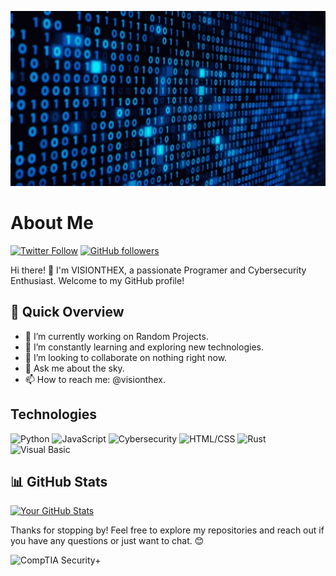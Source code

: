 <p align="center">
  <img width="900" height="280" src="https://github.com/visionthex/SANS2022-Holiday-Hack-Challange/blob/main/Images/blue-code.gif" alt="Code Image">
</p>

# About Me
[![Twitter Follow](https://img.shields.io/twitter/follow/virelus?style=social)](https://twitter.com/virelus)
[![GitHub followers](https://img.shields.io/github/followers/visionthex?style=social)](https://github.com/visionthex)

Hi there! 👋 I'm VISIONTHEX, a passionate Programer and Cybersecurity Enthusiast. Welcome to my GitHub profile!

## 🚀 Quick Overview

- 🔭 I’m currently working on Random Projects.
- 🌱 I’m constantly learning and exploring new technologies.
- 👯 I’m looking to collaborate on nothing right now.
- 💬 Ask me about the sky.
- 📫 How to reach me: @visionthex.

## Technologies

![Python](https://img.shields.io/badge/Python-3776AB?style=flat-square&logo=python&logoColor=white) ![JavaScript](https://img.shields.io/badge/JavaScript-F7DF1E?style=flat-square&logo=javascript&logoColor=black) ![Cybersecurity](https://img.shields.io/badge/Cybersecurity-2F3134?style=flat-square) ![HTML/CSS](https://img.shields.io/badge/HTML%2FCSS-E34F26?style=flat-square&logo=html5&logoColor=white) ![Rust](https://img.shields.io/badge/Rust-000000?style=flat-square&logo=rust&logoColor=white) ![Visual Basic](https://img.shields.io/badge/Visual%20Basic-blue)

## 📊 GitHub Stats

[![Your GitHub Stats](https://github-readme-stats.vercel.app/api?username=visionthex&show_icons=true&count_private=true&hide=contribs)](https://github.com/visionthex)

Thanks for stopping by! Feel free to explore my repositories and reach out if you have any questions or just want to chat. 😊

![CompTIA Security+](https://github.com/visionthex/SANS2022-Holiday-Hack-Challange)
